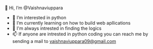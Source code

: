  👋 Hi, I’m @Vaishnaviuppara
- 👀 I’m interested in python
- 🌱 I’m currently learning on how to build web apllications
- 💞️ I'm always intrested in finding the logics
- 📫 If anyone are intrested in python coding you can reach me by sending a mail to vaishnaviuppara09@gmail.com

<!---
Vaishnaviuppara/Vaishnaviuppara is a ✨ special ✨ repository because its `README.md` (this file) appears on your GitHub profile.
You can click the Preview link to take a look at your changes.
--->
